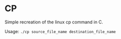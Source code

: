 # CP

Simple recreation of the linux cp command in C.

Usage: `./cp source_file_name destination_file_name`
